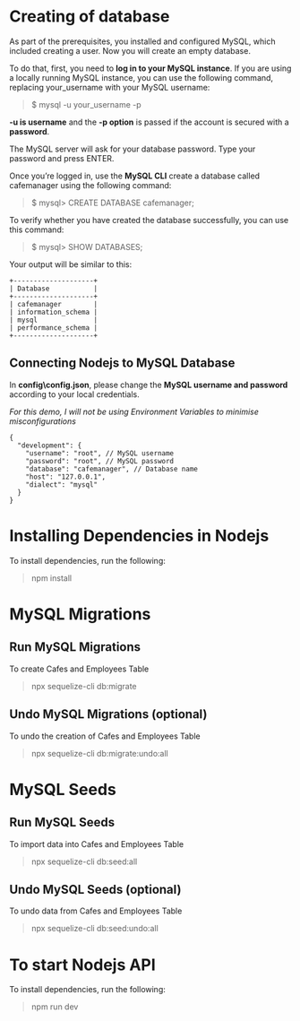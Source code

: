 # Creating of database

As part of the prerequisites, you installed and configured MySQL, which included creating a user. Now you will create an empty database.

To do that, first, you need to **log in to your MySQL instance**. If you are using a locally running MySQL instance, you can use the following command, replacing your_username with your MySQL username:

> $ mysql -u your_username -p

**-u is username** and the **-p option** is passed if the account is secured with a **password**.

The MySQL server will ask for your database password. Type your password and press ENTER.

Once you’re logged in, use the **MySQL CLI** create a database called cafemanager using the following command:

> $ mysql> CREATE DATABASE cafemanager;

To verify whether you have created the database successfully, you can use this command:

> $ mysql> SHOW DATABASES;

Your output will be similar to this:

```
+--------------------+
| Database           |
+--------------------+
| cafemanager        |
| information_schema |
| mysql              |
| performance_schema |
+--------------------+
```

## Connecting Nodejs to MySQL Database

In **config\config.json**, please change the **MySQL username and password** according to your local credentials.

_For this demo, I will not be using Environment Variables to minimise misconfigurations_

```
{
  "development": {
    "username": "root", // MySQL username
    "password": "root", // MySQL password
    "database": "cafemanager", // Database name
    "host": "127.0.0.1",
    "dialect": "mysql"
  }
}
```

# Installing Dependencies in Nodejs

To install dependencies, run the following:

> npm install

# MySQL Migrations

## Run MySQL Migrations

To create Cafes and Employees Table

> npx sequelize-cli db:migrate

## Undo MySQL Migrations (optional)

To undo the creation of Cafes and Employees Table

> npx sequelize-cli db:migrate:undo:all

# MySQL Seeds

## Run MySQL Seeds

To import data into Cafes and Employees Table

> npx sequelize-cli db:seed:all

## Undo MySQL Seeds (optional)

To undo data from Cafes and Employees Table

> npx sequelize-cli db:seed:undo:all

# To start Nodejs API

To install dependencies, run the following:

> npm run dev
